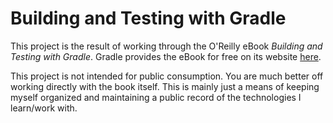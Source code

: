 # Building and Testing with Gradle

This project is the result of working through the O'Reilly eBook *Building and Testing with Gradle*. Gradle provides the eBook for free on its website [here](https://gradle.org/getting-started-gradle-java/). 

This project is not intended for public consumption.  You are much better off working directly with the book itself.  This is mainly just a means of keeping myself organized and maintaining a public record of the technologies I learn/work with.
